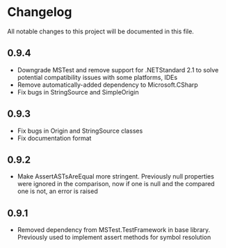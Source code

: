# Changelog
All notable changes to this project will be documented in this file.

## 0.9.4
- Downgrade MSTest and remove support for .NETStandard 2.1 to solve potential compatibility issues with some platforms, IDEs
- Remove automatically-added dependency to Microsoft.CSharp
- Fix bugs in StringSource and SimpleOrigin

## 0.9.3
- Fix bugs in Origin and StringSource classes
- Fix documentation format

## 0.9.2
- Make AssertASTsAreEqual more stringent. Previously null properties were ignored in the comparison, now if one is null and the compared one is not, an error is raised

## 0.9.1
- Removed dependency from MSTest.TestFramework in base library. Previously used to implement assert methods for symbol resolution